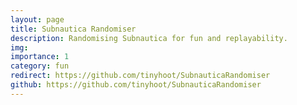 ```yaml
---
layout: page
title: Subnautica Randomiser
description: Randomising Subnautica for fun and replayability.
img:
importance: 1
category: fun
redirect: https://github.com/tinyhoot/SubnauticaRandomiser
github: https://github.com/tinyhoot/SubnauticaRandomiser
---
```

